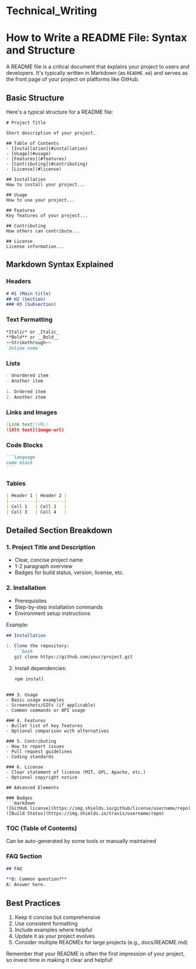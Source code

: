 # Technical_Writing
# How to Write a README File: Syntax and Structure

A README file is a critical document that explains your project to users and developers. It's typically written in Markdown (as `README.md`) and serves as the front page of your project on platforms like GitHub.

## Basic Structure

Here's a typical structure for a README file:

```
# Project Title

Short description of your project.

## Table of Contents
- [Installation](#installation)
- [Usage](#usage)
- [Features](#features)
- [Contributing](#contributing)
- [License](#license)

## Installation
How to install your project...

## Usage
How to use your project...

## Features
Key features of your project...

## Contributing
How others can contribute...

## License
License information...
```

## Markdown Syntax Explained

### Headers
```markdown
# H1 (Main title)
## H2 (Section)
### H3 (Subsection)
```

### Text Formatting
```markdown
*Italic* or _Italic_
**Bold** or __Bold__
~~Strikethrough~~
`Inline code`
```

### Lists
```markdown
- Unordered item
- Another item

1. Ordered item
2. Another item
```

### Links and Images
```markdown
[Link text](URL)
![Alt text](image-url)
```

### Code Blocks
````markdown
```language
code block
```
````

### Tables
```markdown
| Header 1 | Header 2 |
|----------|----------|
| Cell 1   | Cell 2   |
| Cell 3   | Cell 4   |
```

## Detailed Section Breakdown

### 1. Project Title and Description
- Clear, concise project name
- 1-2 paragraph overview
- Badges for build status, version, license, etc.

### 2. Installation
- Prerequisites
- Step-by-step installation commands
- Environment setup instructions

Example:
```markdown
## Installation

1. Clone the repository:
   ```bash
   git clone https://github.com/your/project.git
   ```
2. Install dependencies:
   ```bash
   npm install
   ```
```

### 3. Usage
- Basic usage examples
- Screenshots/GIFs (if applicable)
- Common commands or API usage

### 4. Features
- Bullet list of key features
- Optional comparison with alternatives

### 5. Contributing
- How to report issues
- Pull request guidelines
- Coding standards

### 6. License
- Clear statement of license (MIT, GPL, Apache, etc.)
- Optional copyright notice

## Advanced Elements

### Badges
```markdown
![GitHub license](https://img.shields.io/github/license/username/repo)
![Build Status](https://img.shields.io/travis/username/repo)
```

### TOC (Table of Contents)
Can be auto-generated by some tools or manually maintained

### FAQ Section
```markdown
## FAQ

**Q: Common question?**  
A: Answer here.
```

## Best Practices

1. Keep it concise but comprehensive
2. Use consistent formatting
3. Include examples where helpful
4. Update it as your project evolves
5. Consider multiple READMEs for large projects (e.g., docs/README.md)

Remember that your README is often the first impression of your project, so invest time in making it clear and helpful!
